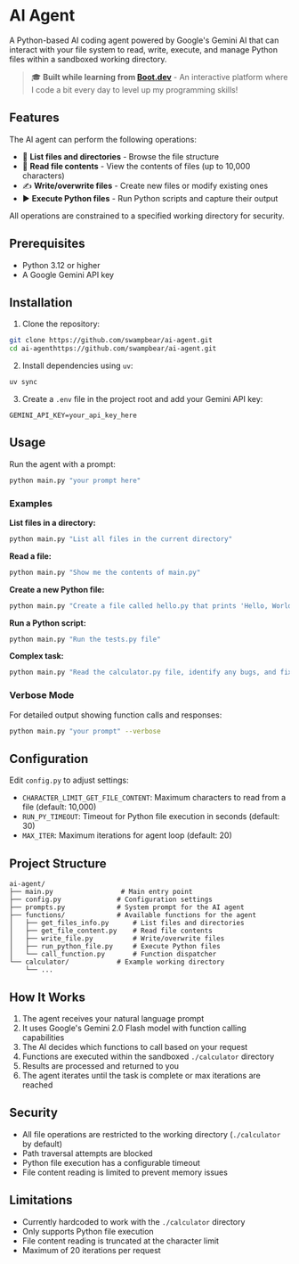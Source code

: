 # AI Agent

A Python-based AI coding agent powered by Google's Gemini AI that can interact with your file system to read, write, execute, and manage Python files within a sandboxed working directory.

> 🎓 **Built while learning from [Boot.dev](https://boot.dev)** - An interactive platform where I code a bit every day to level up my programming skills!

## Features

The AI agent can perform the following operations:

- 📂 **List files and directories** - Browse the file structure
- 📖 **Read file contents** - View the contents of files (up to 10,000 characters)
- ✍️ **Write/overwrite files** - Create new files or modify existing ones
- ▶️ **Execute Python files** - Run Python scripts and capture their output

All operations are constrained to a specified working directory for security.

## Prerequisites

- Python 3.12 or higher
- A Google Gemini API key

## Installation

1. Clone the repository:

```bash
git clone https://github.com/swampbear/ai-agent.git
cd ai-agenthttps://github.com/swampbear/ai-agent.git
```

2. Install dependencies using `uv`:

```bash
uv sync
```

3. Create a `.env` file in the project root and add your Gemini API key:

```
GEMINI_API_KEY=your_api_key_here
```

## Usage

Run the agent with a prompt:

```bash
python main.py "your prompt here"
```

### Examples

**List files in a directory:**

```bash
python main.py "List all files in the current directory"
```

**Read a file:**

```bash
python main.py "Show me the contents of main.py"
```

**Create a new Python file:**

```bash
python main.py "Create a file called hello.py that prints 'Hello, World!'"
```

**Run a Python script:**

```bash
python main.py "Run the tests.py file"
```

**Complex task:**

```bash
python main.py "Read the calculator.py file, identify any bugs, and fix them"
```

### Verbose Mode

For detailed output showing function calls and responses:

```bash
python main.py "your prompt" --verbose
```

## Configuration

Edit `config.py` to adjust settings:

- `CHARACTER_LIMIT_GET_FILE_CONTENT`: Maximum characters to read from a file (default: 10,000)
- `RUN_PY_TIMEOUT`: Timeout for Python file execution in seconds (default: 30)
- `MAX_ITER`: Maximum iterations for agent loop (default: 20)

## Project Structure

```
ai-agent/
├── main.py                 # Main entry point
├── config.py              # Configuration settings
├── prompts.py             # System prompt for the AI agent
├── functions/             # Available functions for the agent
│   ├── get_files_info.py      # List files and directories
│   ├── get_file_content.py    # Read file contents
│   ├── write_file.py          # Write/overwrite files
│   ├── run_python_file.py     # Execute Python files
│   └── call_function.py       # Function dispatcher
└── calculator/            # Example working directory
    └── ...
```

## How It Works

1. The agent receives your natural language prompt
2. It uses Google's Gemini 2.0 Flash model with function calling capabilities
3. The AI decides which functions to call based on your request
4. Functions are executed within the sandboxed `./calculator` directory
5. Results are processed and returned to you
6. The agent iterates until the task is complete or max iterations are reached

## Security

- All file operations are restricted to the working directory (`./calculator` by default)
- Path traversal attempts are blocked
- Python file execution has a configurable timeout
- File content reading is limited to prevent memory issues

## Limitations

- Currently hardcoded to work with the `./calculator` directory
- Only supports Python file execution
- File content reading is truncated at the character limit
- Maximum of 20 iterations per request
